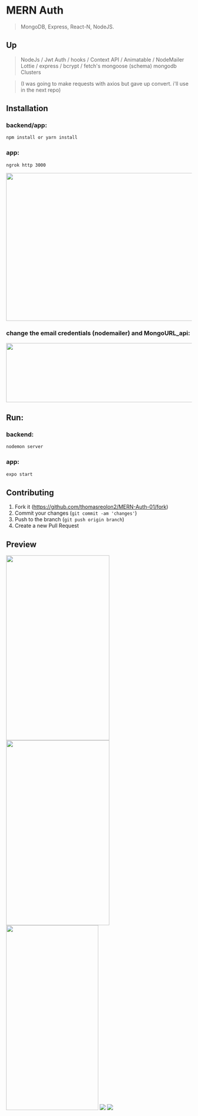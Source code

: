 # MERN Auth
> MongoDB, Express, React-N, NodeJS.

## Up

> NodeJs /
> Jwt Auth /
> hooks /
> Context API /
> Animatable /
> NodeMailer
> Lottie /
> express /
> bcrypt / 
> fetch's 
> mongoose (schema)
> mongodb Clusters

>(I was going to make requests with axios but gave up convert. i'll use in the next repo)

## Installation
### backend/app:
```sh
npm install or yarn install
```
### app:
```sh
ngrok http 3000
```
<img src="https://i.ibb.co/TcfdKxW/url-base.png" width="800" height="400">

### change the email credentials (nodemailer) and MongoURL_api:
<img src="https://i.ibb.co/rMK8kbs/blabla.png" width="600" height="160">

## Run:
### backend:
```sh
nodemon server
```

### app:
```sh
expo start
```


## Contributing

1. Fork it (<https://github.com/thomasreolon2/MERN-Auth-01/fork>)
2. Commit your changes (`git commit -am 'changes'`)
3. Push to the branch (`git push origin branch`)
4. Create a new Pull Request


## Preview

<img src="https://media.giphy.com/media/B7jTAGjplim7AsVfdN/giphy.gif" width="280" height="500"> <img src="https://media.giphy.com/media/0y0eoIxEvAqFYwKFLD/giphy.gif" width="280" height="500">  <img src="https://media.giphy.com/media/1O3XoCrY9dsaBZBAIg/giphy.gif" width="250" height="500"> 
 <img src="https://media.giphy.com/media/nijlNpLotPcuU514MJ/giphy.gif"> <img src="https://media.giphy.com/media/gWvexCowgnQLhuo8iw/giphy.gif">

